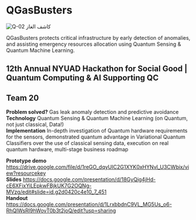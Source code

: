 # QGasBusters

![Q-02](https://github.com/mateo-st/qsensing-qml/assets/72941972/7e9faaba-55f9-4ae6-aa80-1ca11ad337c3)
كاشف الغاز

QGasBusters protects critical infrastructure by early detection of anomalies, and assisting emergency resources allocation using Quantum Sensing & Quantum Machine Learning.

## **12th Annual NYUAD Hackathon for Social Good | Quantum Computing &amp; AI Supporting QC**
## **Team 20**

**Problem solved?** Gas leak anomaly detection and predictive avoidance <br />
**Technology** Quantum Sensing & Quantum Machine Learning (on Quantum, not just classical, Data!) <br />
**Implementation** In-depth investigation of Quantum hardware requirements for the sensors, demonstrated quantum advantage in Variational Quantum Classifiers over the use of classical sensing data, execution on real quantum hardware, multi-stage business roadmap <br />

**Prototype demo** https://drive.google.com/file/d/1reGO_dqyUIC2G1XYK0xHYNvl_U3CWbix/view?resourcekey <br />
**Slides** https://docs.google.com/presentation/d/18GyQig4jHd-cE6XFixYiLEpkwFBjkUK7G2OQNg-MVzg/edit#slide=id.g2d0420c4e10_7_451 <br />
**Handout** https://docs.google.com/presentation/d/1LrxbbdnC9VL_MG5Us_o6-RhQlWsRI9hWovT0b3t2joQ/edit?usp=sharing





